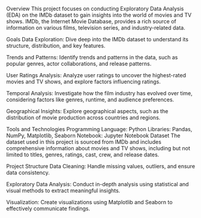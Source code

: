 Overview
This project focuses on conducting Exploratory Data Analysis (EDA) on the IMDb dataset to gain insights into the world of movies and TV shows. IMDb, the Internet Movie Database, provides a rich source of information on various films, television series, and industry-related data.

Goals
Data Exploration: Dive deep into the IMDb dataset to understand its structure, distribution, and key features.

Trends and Patterns: Identify trends and patterns in the data, such as popular genres, actor collaborations, and release patterns.

User Ratings Analysis: Analyze user ratings to uncover the highest-rated movies and TV shows, and explore factors influencing ratings.

Temporal Analysis: Investigate how the film industry has evolved over time, considering factors like genres, runtime, and audience preferences.

Geographical Insights: Explore geographical aspects, such as the distribution of movie production across countries and regions.

Tools and Technologies
Programming Language: Python
Libraries: Pandas, NumPy, Matplotlib, Seaborn
Notebook: Jupyter Notebook
Dataset
The dataset used in this project is sourced from IMDb and includes comprehensive information about movies and TV shows, including but not limited to titles, genres, ratings, cast, crew, and release dates.

Project Structure
Data Cleaning: Handle missing values, outliers, and ensure data consistency.

Exploratory Data Analysis: Conduct in-depth analysis using statistical and visual methods to extract meaningful insights.

Visualization: Create visualizations using Matplotlib and Seaborn to effectively communicate findings.
